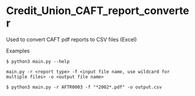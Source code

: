 # Credit_Union_CAFT_report_converter
Used to convert CAFT pdf reports to CSV files (Excel)


Examples

```
$ python3 main.py --help

main.py -r <report type> -f <input file name, use wildcard for multiple files> -o <output file name>

$ python3 main.py -r AFTR0003 -f "*2002*.pdf" -o output.csv
```
